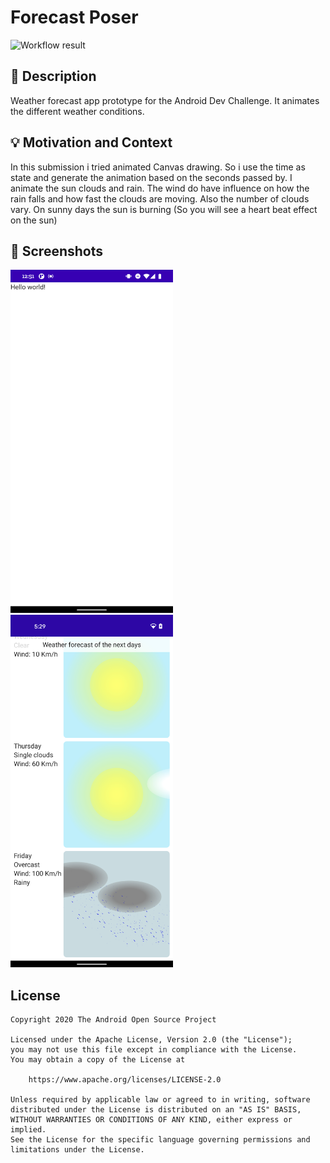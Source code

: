 # Forecast Poser


<!--- Replace <OWNER> with your Github Username and <REPOSITORY> with the name of your repository. -->
<!--- You can find both of these in the url bar when you open your repository in github. -->
![Workflow result](https://github.com/timo-drick/compose_dev_challenge_4/workflows/Check/badge.svg)


## :scroll: Description
Weather forecast app prototype for the Android Dev Challenge. It animates the different weather conditions.


## :bulb: Motivation and Context
In this submission i tried animated Canvas drawing. So i use the time as state and generate the animation based 
on the seconds passed by.
I animate the sun clouds and rain. The wind do have influence on how the rain falls and how fast the clouds are moving.
Also the number of clouds vary. On sunny days the sun is burning (So you will see a heart beat effect on the sun)


## :camera_flash: Screenshots
<!-- You can add more screenshots here if you like -->
<img src="/results/screenshot_1.png" width="260">&emsp;<img src="/results/screenshot_2.png" width="260">

## License
```
Copyright 2020 The Android Open Source Project

Licensed under the Apache License, Version 2.0 (the "License");
you may not use this file except in compliance with the License.
You may obtain a copy of the License at

    https://www.apache.org/licenses/LICENSE-2.0

Unless required by applicable law or agreed to in writing, software
distributed under the License is distributed on an "AS IS" BASIS,
WITHOUT WARRANTIES OR CONDITIONS OF ANY KIND, either express or implied.
See the License for the specific language governing permissions and
limitations under the License.
```